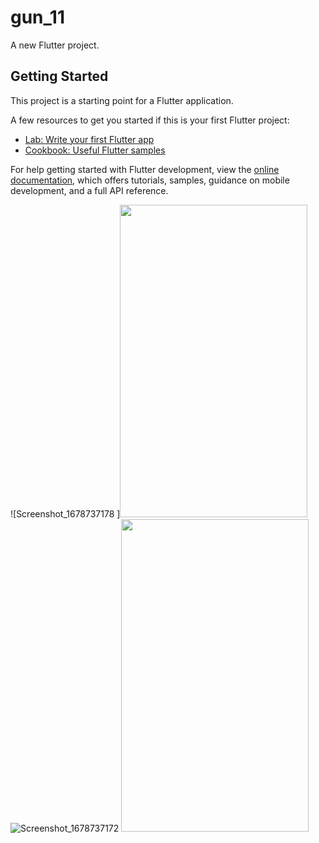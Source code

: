 # gun_11

A new Flutter project.

## Getting Started

This project is a starting point for a Flutter application.

A few resources to get you started if this is your first Flutter project:

- [Lab: Write your first Flutter app](https://docs.flutter.dev/get-started/codelab)
- [Cookbook: Useful Flutter samples](https://docs.flutter.dev/cookbook)

For help getting started with Flutter development, view the
[online documentation](https://docs.flutter.dev/), which offers tutorials,
samples, guidance on mobile development, and a full API reference.

![Screenshot_1678737178 ]<img src="https://user-images.githubusercontent.com/82556567/224818118-3a001512-08d8-4bb8-a9ad-5684f3d53a81.png" width =300 height =500>
![Screenshot_1678737172]( )
<img src="[https://user-images.githubusercontent.com/82556567/224818118-3a001512-08d8-4bb8-a9ad-5684f3d53a81.png](https://user-images.githubusercontent.com/82556567/224818125-327a9321-e155-4b8b-9e1e-ed223865af79.png)" width =300 height =500>
